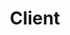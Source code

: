 ---
weight: 500
title: "Client"
description: "Documentation about the Godot based game client"
icon: computer
draft: false
---